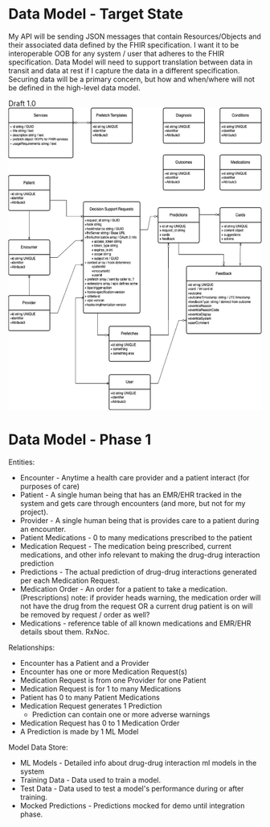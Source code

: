 # Data Model - Target State

My API will be sending JSON messages that contain Resources/Objects and their associated data defined by the FHIR specification.
I want it to be interoperable OOB for any system / user that adheres to the FHIR specification.
Data Model will need to support translation between data in transit and data at rest if I capture the data in a different specification.
Securing data will be a primary concern, but how and when/where will not be defined in the high-level data model.

Draft 1.0
<img src="../images/serveRecos_data_model_v2.drawio.png" width="600" height="600">


# Data Model - Phase 1

Entities:
- Encounter -  Anytime a health care provider and a patient interact (for purposes of care)
- Patient -  A single human being that has an EMR/EHR tracked in the system and gets care through encounters (and more, but not for my project).
- Provider - A single human being that is provides care to a patient during an encounter.
- Patient Medications - 0 to many medications prescribed to the patient
- Medication Request - The medication being prescribed, current medications, and other info relevant to making the drug-drug interaction prediction
- Predictions - The actual prediction of drug-drug interactions generated per each Medication Request.
- Medication Order -  An order for a patient to take a medication.  (Prescriptions)
    note: if provider heads warning, the medication order will not have the drug from the request
    OR a current drug patient is on will be removed by request / order as well?
- Medications - reference table of all known medications and EMR/EHR details sbout them. RxNoc.

Relationships:
- Encounter has a Patient and a Provider
- Encounter has one or more Medication Request(s)
- Medication Request is from one Provider for one Patient
- Medication Request is for 1 to many Medications
- Patient has 0 to many Patient Medications
- Medication Request generates 1 Prediction
  - Prediction can contain one or more adverse warnings
- Medication Request has 0 to 1 Medication Order
- A Prediction is made by 1 ML Model

Model Data Store:
- ML Models - Detailed info about drug-drug interaction ml models in the system
- Training Data - Data used to train a model.
- Test Data - Data used to test a model's performance during or after training.
- Mocked Predictions - Predictions mocked for demo until integration phase.





